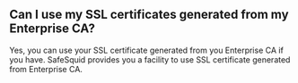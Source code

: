 
## Can I use my SSL certificates generated from my Enterprise CA?

Yes, you can use your SSL certificate generated from you Enterprise CA if you have. SafeSquid provides you a facility to use SSL certificate generated from Enterprise CA.

